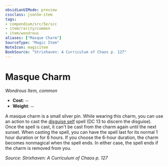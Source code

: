 ```yaml
---
obsidianUIMode: preview
cssclass: json5e-item
tags:
- compendium/src/5e/scc
- item/rarity/common
- item/wondrous
aliases: ["Masque Charm"]
SourceType: "Magic Item"
NoteIcon: magicitem
BookSource: "Strixhaven: A Curriculum of Chaos p. 127"
---
```

# Masque Charm
*Wondrous Item, common*  

- **Cost**: ⏤
- **Weight**: ⏤

A masque charm is a small silver pin. While wearing this charm, you can use an action to cast the [disguise self](/2-Mechanics/CLI/spells/disguise-self.md) spell (DC 13 to discern the disguise). Once the spell is cast, it can't be cast from the charm again until the next sunset. When casting the spell, you can have the spell last for its normal 1 hour duration or for 6 hours. If you choose the 6-hour duration, the charm becomes nonmagical when the spell ends. In either case, the spell ends if the charm is removed from you.

*Source: Strixhaven: A Curriculum of Chaos p. 127*